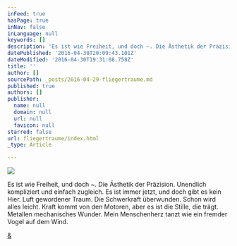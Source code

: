 ```yaml
---
inFeed: true
hasPage: true
inNav: false
inLanguage: null
keywords: []
description: 'Es ist wie Freiheit, und doch ~. Die Ästhetik der Präzision. Unendlich kompliziert und einfach zugleich. Es ist immer jetzt, und doch gibt es kein Hier. Luft gewordener Traum. Die Schwerkraft überwunden. Schon wird alles leicht. Kraft kommt von den Motoren, aber es ist die Stille, die trägt. Metallen mechanisches Wunder. Mein Menschenherz tanzt wie ein fremder Vogel auf dem Wind.'
datePublished: '2016-04-30T20:09:43.101Z'
dateModified: '2016-04-30T19:31:08.758Z'
title: ''
author: []
sourcePath: _posts/2016-04-29-fliegertraume.md
published: true
authors: []
publisher:
  name: null
  domain: null
  url: null
  favicon: null
starred: false
url: fliegertraume/index.html
_type: Article

---
```

![](https://the-grid-user-content.s3-us-west-2.amazonaws.com/b8bc0cd6-8179-4f0b-9bdd-32b84319ea52.jpg)

Es ist wie Freiheit, und doch ~. Die Ästhetik der Präzision. Unendlich kompliziert und einfach zugleich. Es ist immer jetzt, und doch gibt es kein Hier. Luft gewordener Traum. Die Schwerkraft überwunden. Schon wird alles leicht. Kraft kommt von den Motoren, aber es ist die Stille, die trägt. Metallen mechanisches Wunder. Mein Menschenherz tanzt wie ein fremder Vogel auf dem Wind.

[&][0]

[0]: https://open.spotify.com/track/5ggMp1ktrpM3K2MDRf89DN